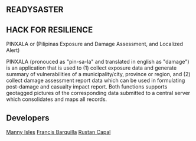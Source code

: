 ## READYSASTER
## HACK FOR RESILIENCE

PINXALA or (Pilipinas Exposure and Damage Assessment, and Localized Alert)

PINXALA (pronouced as "pin-sa-la" and translated in english as "damage") is an application that is used to (1) collect exposure data and generate summary of vulnerabilities of a municipality/city, province or region, and (2) collect damage assessment report data which can be used in formulating post-damage and casualty impact report. Both functions supports geotagged pictures of the corresponding data submitted to a central server which consolidates and maps all records.

Developers
-----------
[Manny Isles](https://github.com/mannysoft)
[Francis Barquilla](https://www.facebook.com/francisbarquilla)
[Rustan Capal](https://www.facebook.com/rustan.capal)
